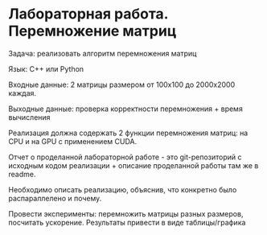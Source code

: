 # Лабораторная работа. Перемножение матриц
Задача: реализовать алгоритм перемножения матриц

Язык: C++ или Python

Входные данные: 2 матрицы размером от 100х100 до 2000х2000 каждая.

Выходные данные: проверка корректности перемножения + время вычисления

Реализация должна содержать 2 функции перемножения матриц: на CPU и на GPU с
применением CUDA.

Отчет о проделанной лабораторной работе - это git-репозиторий с исходным кодом
реализации + описание проделанной работы там же в readme.

Необходимо описать реализацию, объяснив, что конкретно было распараллелено и
почему.

Провести эксперименты: перемножить матрицы разных размеров, посчитать
ускорение. Результаты привести в виде таблицы/графика
